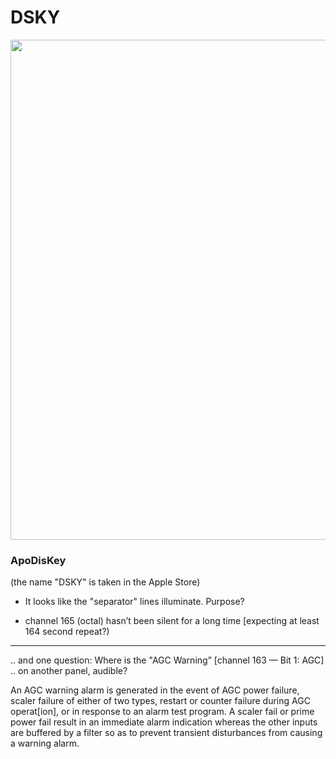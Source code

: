 #  DSKY

<p align="center">
    <img src="https://ramsaycons.com/pix/macOS-DSKY-UL134A.png" width="800"  />
</p>

### ApoDisKey

(the name "DSKY" is taken in the Apple Store)

* It looks like the "separator" lines illuminate.  Purpose?

* channel 165 (octal) hasn’t been silent for a long time [expecting at least 164 second repeat?)
_____________________________

.. and one question: Where is the "AGC Warning” [channel 163 — Bit 1: AGC] .. on another panel, audible?

   An AGC warning alarm is generated in the event of AGC power failure, scaler failure of either of 
   two types, restart or counter failure during AGC operat[ion], or in response to an alarm test program. 
   A scaler fail or prime power fail result in an immediate alarm indication whereas the other inputs 
   are buffered by a filter so as to prevent transient disturbances from causing a warning alarm.

